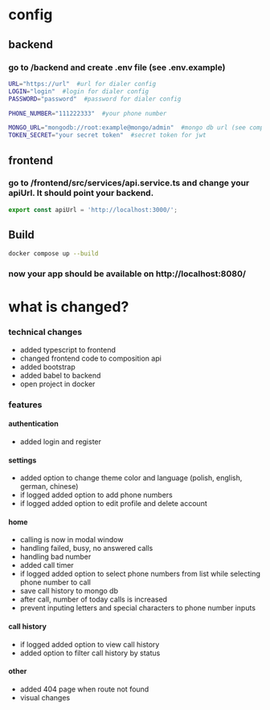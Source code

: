 # config

## backend

### go to /backend and create .env file (see .env.example)

```bash
URL="https://url"  #url for dialer config
LOGIN="login"  #login for dialer config
PASSWORD="password"  #password for dialer config

PHONE_NUMBER="111222333"  #your phone number

MONGO_URL="mongodb://root:example@mongo/admin"  #mongo db url (see compose.yaml)
TOKEN_SECRET="your secret token"  #secret token for jwt
```

## frontend

### go to /frontend/src/services/api.service.ts and change your apiUrl. It should point your backend.

```js
export const apiUrl = 'http://localhost:3000/';
```

## Build

```bash
docker compose up --build
```

### now your app should be available on http://localhost:8080/

# what is changed?

### technical changes

- added typescript to frontend
- changed frontend code to composition api
- added bootstrap
- added babel to backend
- open project in docker

### features

#### authentication

- added login and register

#### settings

- added option to change theme color and language (polish, english, german, chinese)
- if logged added option to add phone numbers
- if logged added option to edit profile and delete account

#### home

- calling is now in modal window
- handling failed, busy, no answered calls
- handling bad number
- added call timer
- if logged added option to select phone numbers from list while selecting phone number to call
- save call history to mongo db
- after call, number of today calls is increased
- prevent inputing letters and special characters to phone number inputs

#### call history

- if logged added option to view call history
- added option to filter call history by status

#### other

- added 404 page when route not found
- visual changes
